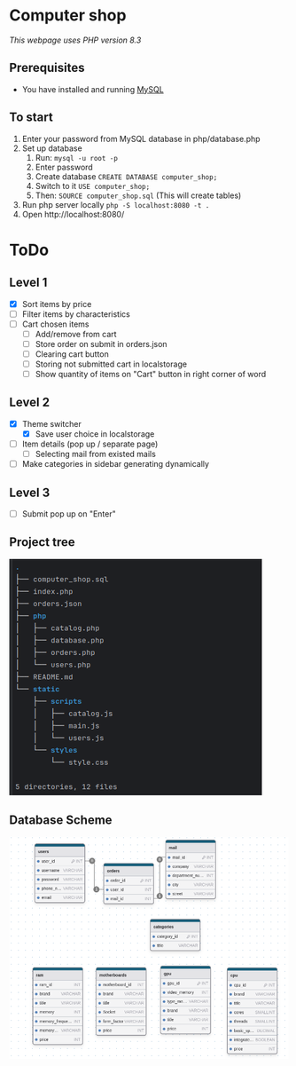 # Computer shop

*This webpage uses PHP version 8.3*

## Prerequisites
- You have installed and running [MySQL](https://www.mysql.com/)

## To start
1. Enter your password from MySQL database in php/database.php
2. Set up database
   1. Run: ```mysql -u root -p```
   2. Enter password
   3. Create database ```CREATE DATABASE computer_shop;```
   4. Switch to it ```USE computer_shop;```
   5. Then: ```SOURCE computer_shop.sql``` (This will create tables)
3. Run php server locally ```php -S localhost:8080 -t .```
4. Open http://localhost:8080/

# ToDo
## Level 1
- [X] Sort items by price
- [ ] Filter items by characteristics
- [ ] Cart chosen items
  - [ ] Add/remove from cart
  - [ ] Store order on submit in orders.json
  - [ ] Clearing cart button
  - [ ] Storing not submitted cart in localstorage
  - [ ] Show quantity of items on "Cart" button in right corner of word
## Level 2
- [X] Theme switcher
  - [X] Save user choice in localstorage
- [ ] Item details (pop up / separate page)
  - [ ] Selecting mail from existed mails
- [ ] Make categories in sidebar generating dynamically
## Level 3
- [ ] Submit pop up on "Enter"

## Project tree
![project tree](tree.png)

## Database Scheme
![Database scheme](db_scheme.png)
